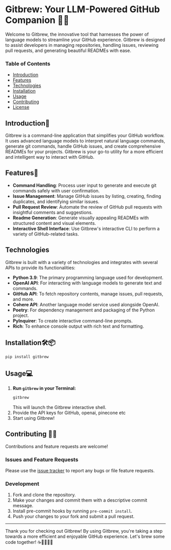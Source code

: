 # Gitbrew: Your LLM-Powered GitHub Companion 🚀✨

Welcome to Gitbrew, the innovative tool that harnesses the power of language models to streamline your GitHub experience. Gitbrew is designed to assist developers in managing repositories, handling issues, reviewing pull requests, and generating beautiful READMEs with ease.

### Table of Contents
- [Introduction](#introduction)
- [Features](#features)
- [Technologies](#technologies)
- [Installation](#installation)
- [Usage](#usage)
- [Contributing](#contributing)
- [License](#license)

## Introduction👋
Gitbrew is a command-line application that simplifies your GitHub workflow. It uses advanced language models to interpret natural language commands, generate git commands, handle GitHub issues, and create comprehensive READMEs for your projects. Gitbrew is your go-to utility for a more efficient and intelligent way to interact with GitHub.

## Features🌟
- **Command Handling**: Process user input to generate and execute git commands safely with user confirmation.
- **Issue Management**: Manage GitHub issues by listing, creating, finding duplicates, and identifying similar issues.
- **Pull Request Review**: Automate the review of GitHub pull requests with insightful comments and suggestions.
- **Readme Generation**: Generate visually appealing READMEs with structured content and visual elements.
- **Interactive Shell Interface**: Use Gitbrew's interactive CLI to perform a variety of GitHub-related tasks.

## Technologies
Gitbrew is built with a variety of technologies and integrates with several APIs to provide its functionalities:
- **Python 3.9**: The primary programming language used for development.
- **OpenAI API**: For interacting with language models to generate text and commands.
- **GitHub API**: To fetch repository contents, manage issues, pull requests, and more.
- **Cohere API**: Another language model service used alongside OpenAI.
- **Poetry**: For dependency management and packaging of the Python project.
- **PyInquirer**: To create interactive command-line prompts.
- **Rich**: To enhance console output with rich text and formatting.

## Installation🛠️📦 
```bash
pip install gitbrew
```

## Usage💻
1. **Run `gitbrew` in your Terminal:**
   ```bash
   gitbrew
   ```
   This will launch the Gitbrew interactive shell.
2. Provide the API keys for GitHub, openai, pinecone etc
3. Start using Gitbrew!

## Contributing 🤝🌐
Contributions and feature requests are welcome! 

### Issues and Feature Requests
Please use the [issue tracker](https://github.com/navneetdesai/gitbrew/issues) to report any bugs or file feature requests.

### Development
1. Fork and clone the repository.
2. Make your changes and commit them with a descriptive commit message.
3. Install pre-commit hooks by running `pre-commit install`.
4. Push your changes to your fork and submit a pull request.


---

Thank you for checking out Gitbrew! By using Gitbrew, you're taking a step towards a more efficient and enjoyable GitHub experience. Let's brew some code together! ☕👨‍💻👩‍💻